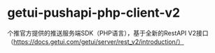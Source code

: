 # getui-pushapi-php-client-v2
个推官方提供的推送服务端SDK（PHP语言），基于全新的RestAPI V2接口（https://docs.getui.com/getui/server/rest_v2/introduction/）
